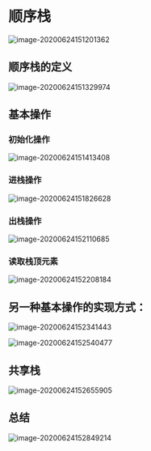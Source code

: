 # 顺序栈

![image-20200624151201362](https://cdn.jsdelivr.net/gh/KimYangOfCat/MyPicStorage/2021-CSPostgraduate-408/20200810010154.jpg)

## 顺序栈的定义

![image-20200624151329974](https://cdn.jsdelivr.net/gh/KimYangOfCat/MyPicStorage/2021-CSPostgraduate-408/20200810010159.jpg)

## 基本操作

### 初始化操作

![image-20200624151413408](https://cdn.jsdelivr.net/gh/KimYangOfCat/MyPicStorage/2021-CSPostgraduate-408/20200810010206.jpg)

### 进栈操作

![image-20200624151826628](https://cdn.jsdelivr.net/gh/KimYangOfCat/MyPicStorage/2021-CSPostgraduate-408/20200810010237.jpg)

### 出栈操作

![image-20200624152110685](https://cdn.jsdelivr.net/gh/KimYangOfCat/MyPicStorage/2021-CSPostgraduate-408/20200810010246.jpg)



### 读取栈顶元素

![image-20200624152208184](https://cdn.jsdelivr.net/gh/KimYangOfCat/MyPicStorage/2021-CSPostgraduate-408/20200810010251.jpg)

## 另一种基本操作的实现方式：

![image-20200624152341443](https://cdn.jsdelivr.net/gh/KimYangOfCat/MyPicStorage/2021-CSPostgraduate-408/20200810010257.jpg)

![image-20200624152540477](https://cdn.jsdelivr.net/gh/KimYangOfCat/MyPicStorage/2021-CSPostgraduate-408/20200810010304.jpg)

## 共享栈

![image-20200624152655905](https://cdn.jsdelivr.net/gh/KimYangOfCat/MyPicStorage/2021-CSPostgraduate-408/20200810010311.jpg)

## 总结

![image-20200624152849214](https://cdn.jsdelivr.net/gh/KimYangOfCat/MyPicStorage/2021-CSPostgraduate-408/20200810010316.jpg)

<!-- 评论模块，不可删除 -->
<Vssue  />